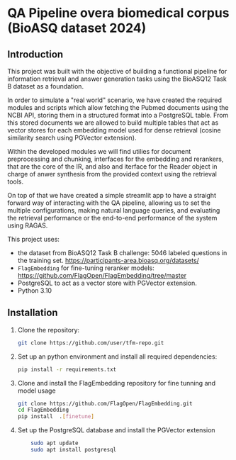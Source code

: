# QA Pipeline overa biomedical corpus (BioASQ dataset 2024)

## Introduction

This project was built with the objective of building a functional pipeline 
for information retrieval and answer generation tasks using the BioASQ12 Task B dataset as a foundation.

In order to simulate a "real world" scenario, we have created the required modules and scripts which allow fetching the Pubmed documents using the 
NCBI API, storing them in a structured format into a PostgreSQL table. From this stored documents we are allowed to build multiple tables that
act as vector stores for each embedding model used for dense retrieval (cosine similarity search using PGVector extension).

Within the developed modules we will find utilies for document preprocessing and chunking, interfaces for the embedding and rerankers, that are the 
core of the IR, and also and iterface for the Reader object in charge of anwer synthesis from the provided context using the retrieval tools.

On top of that we have created a simple streamlit app to have a straight forward way of interacting with the QA pipeline, allowing us to set the multiple configurations, making natural language queries, and evaluating the retrieval performance or the end-to-end performance of the system using RAGAS.


This project uses:
- the dataset from BioASQ12 Task B challenge: 5046 labeled questions in the training set. https://participants-area.bioasq.org/datasets/
- `FlagEmbedding` for fine-tuning reranker models: https://github.com/FlagOpen/FlagEmbedding/tree/master
- PostgreSQL to act as a vector store with PGVector extension.
- Python 3.10

## Installation

1. Clone the repository:

   ```bash
   git clone https://github.com/user/tfm-repo.git

   ```

2. Set up an python environment and install all required dependencies:
    ```bash
    pip install -r requirements.txt
     ```
3. Clone and install the FlagEmbedding repository for fine tunning and model usage
    ```bash
    git clone https://github.com/FlagOpen/FlagEmbedding.git
    cd FlagEmbedding
    pip install  .[finetune]
     ```

4. Set up the PostgreSQL database and install the PGVector extension
    ```bash
        sudo apt update
        sudo apt install postgresql
    ```
